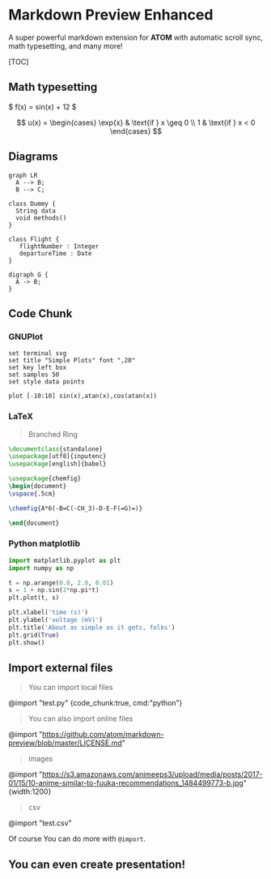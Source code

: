 # Markdown Preview Enhanced

A super powerful markdown extension for **ATOM** with automatic scroll sync, math typesetting, and many more!

[TOC]

## Math typesetting

$ f(x) = sin(x) + 12 $

$$
u(x) =
  \begin{cases}
   \exp{x} & \text{if } x \geq 0 \\
   1       & \text{if } x < 0
  \end{cases}
$$

## Diagrams

```mermaid
graph LR
  A --> B;
  B --> C;
```

```puml
class Dummy {
  String data
  void methods()
}

class Flight {
   flightNumber : Integer
   departureTime : Date
}
```

```viz
digraph G {
  A -> B;
}
```

## Code Chunk

### GNUPlot

```gnuplot {cmd:true, output:"html"}
set terminal svg
set title "Simple Plots" font ",20"
set key left box
set samples 50
set style data points

plot [-10:10] sin(x),atan(x),cos(atan(x))
```

### LaTeX

> Branched Ring

```latex {cmd:true, latex_zoom:1}
\documentclass{standalone}
\usepackage[utf8]{inputenc}
\usepackage[english]{babel}

\usepackage{chemfig}
\begin{document}
\vspace{.5cm}

\chemfig{A*6(-B=C(-CH_3)-D-E-F(=G)=)}

\end{document}
```

### Python matplotlib

```python {cmd:true, matplotlib:true}
import matplotlib.pyplot as plt
import numpy as np

t = np.arange(0.0, 2.0, 0.01)
s = 1 + np.sin(2*np.pi*t)
plt.plot(t, s)

plt.xlabel('time (s)')
plt.ylabel('voltage (mV)')
plt.title('About as simple as it gets, folks')
plt.grid(True)
plt.show()
```

## Import external files

> You can import local files

@import "test.py" {code_chunk:true, cmd:"python"}

> You can also import online files

@import "https://github.com/atom/markdown-preview/blob/master/LICENSE.md"

> images

@import "https://s3.amazonaws.com/animeeps3/upload/media/posts/2017-01/15/10-anime-similar-to-fuuka-recommendations_1484499773-b.jpg" {width:1200}

> csv

@import "test.csv"

Of course You can do more with `@import`.

## You can even create presentation!
